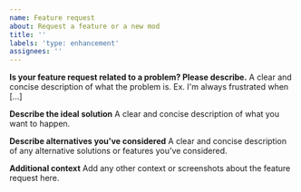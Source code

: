 ```yaml
---
name: Feature request
about: Request a feature or a new mod
title: ''
labels: 'type: enhancement'
assignees: ''
---
```


<!--
If you need help about installation or usage, please go to the Network Discord server instead:
  https://discord.gg/3QxkZPK
This issue tracker is only for bug reports and enhancement suggestions.
You likely won't receive any basic help here.
-->

**Is your feature request related to a problem? Please describe.**
A clear and concise description of what the problem is. Ex. I'm always frustrated when [...]

**Describe the ideal solution**
A clear and concise description of what you want to happen.

**Describe alternatives you've considered**
A clear and concise description of any alternative solutions or features you've considered.

**Additional context**
Add any other context or screenshots about the feature request here.
